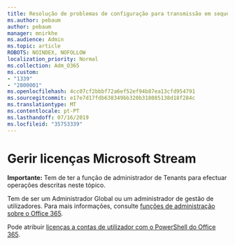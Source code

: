```yaml
---
title: Resolução de problemas de configuração para transmissão em sequência - gerir o licenciamento de transmissão em sequência
ms.author: pebaum
author: pebaum
manager: mnirkhe
ms.audience: Admin
ms.topic: article
ROBOTS: NOINDEX, NOFOLLOW
localization_priority: Normal
ms.collection: Adm_O365
ms.custom:
- "1339"
- "2800001"
ms.openlocfilehash: 4cc07cf2bbbf72a6ef52ef94b87ea13cfd954791
ms.sourcegitcommit: e17e7d17fdb638349bb320b318085138d18f284c
ms.translationtype: MT
ms.contentlocale: pt-PT
ms.lasthandoff: 07/16/2019
ms.locfileid: "35753339"
---
```

# <a name="managing-microsoft-stream-licenses"></a>Gerir licenças Microsoft Stream

**Importante:** Tem de ter a função de administrador de Tenants para efectuar operações descritas neste tópico.

Tem de ser um Administrador Global ou um administrador de gestão de utilizadores. Para mais informações, consulte [funções de administração sobre o Office 365](https://support.office.com/article/About-Office-365-admin-roles-da585eea-f576-4f55-a1e0-87090b6aaa9d).

Pode atribuir [licenças a contas de utilizador com o PowerShell do Office 365](https://go.microsoft.com/fwlink/p/?linkid=850410).
